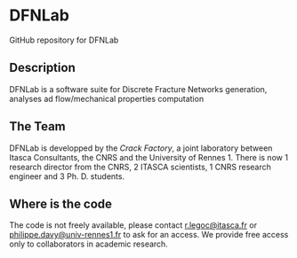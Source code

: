 # DFNLab

GitHub repository for DFNLab

## Description

DFNLab is a software suite for Discrete Fracture Networks generation, analyses ad flow/mechanical properties computation

## The Team

DFNLab is developped by the *Crack Factory*, a joint laboratory between Itasca Consultants, the CNRS and the University of Rennes 1.
There is now 1 research director from the CNRS, 2 ITASCA scientists, 1 CNRS research engineer and 3 Ph. D. students.

## Where is the code

The code is not freely available, please contact r.legoc@itasca.fr or philippe.davy@univ-rennes1.fr to ask for an access. We provide  free access only to collaborators in academic research.

